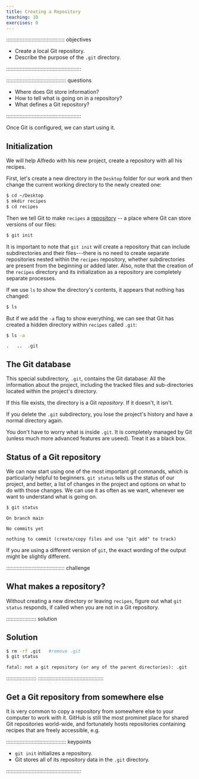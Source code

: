 ```yaml
---
title: Creating a Repository
teaching: 10
exercises: 0
---
```


::::::::::::::::::::::::::::::::::::::: objectives

- Create a local Git repository.
- Describe the purpose of the `.git` directory.

::::::::::::::::::::::::::::::::::::::::::::::::::

:::::::::::::::::::::::::::::::::::::::: questions

- Where does Git store information?
- How to tell what is going on in a repository?
- What defines a Git repository?

::::::::::::::::::::::::::::::::::::::::::::::::::

Once Git is configured, we can start using it.

## Initialization

We will help Alfredo with his new project, create a repository with all his recipes.

First, let's create a new directory in the `Desktop` folder for our work and then change the current working directory to the newly created one:

```bash
$ cd ~/Desktop
$ mkdir recipes
$ cd recipes
```

Then we tell Git to make `recipes` a [repository](../learners/reference.md#repository) -- a place where Git can store versions of our files:

```bash
$ git init
```

It is important to note that `git init` will create a repository that
can include subdirectories and their files---there is no need to create
separate repositories nested within the `recipes` repository, whether
subdirectories are present from the beginning or added later. Also, note
that the creation of the `recipes` directory and its initialization as a
repository are completely separate processes.

If we use `ls` to show the directory's contents,
it appears that nothing has changed:

```bash
$ ls
```

But if we add the `-a` flag to show everything,
we can see that Git has created a hidden directory within `recipes` called `.git`:

```bash
$ ls -a
```

```output
.	..	.git
```
## The Git database

This special subdirectory, `.git`, contains the Git database: All the information about the project, including the tracked files and sub-directories located within the project's directory.

If this file exists, the directory is a Git *repository*. If it doesn't, it isn't.

If you delete the `.git` subdirectory, you lose the project's history and have a
normal directory again.

You don't have to worry what is inside `.git`. It is completely managed by Git (unless much more advanced features are useed). Treat it as a black box.

## Status of a Git repository

We can now start using one of the most important git commands, which is particularly helpful to beginners. `git status` tells us the status of our project, and better, a list of changes in the project and options on what to do with those changes. We can use it as often as we want, whenever we want to understand what is going on.

```bash
$ git status
```

```output
On branch main

No commits yet

nothing to commit (create/copy files and use "git add" to track)
```

If you are using a different version of `git`, the exact
wording of the output might be slightly different.

:::::::::::::::::::::::::::::::::::::::  challenge

## What makes a repository?

Without creating a new directory or leaving `recipes`, figure out what `git status` responds, if called when you are not in a Git repository.

:::::::::::::::::::: solution
## Solution

~~~bash
$ rm -rf .git   #remove .git
$ git status
~~~
~~~output
fatal: not a git repository (or any of the parent directories): .git
~~~

::::::::::::::::::::
::::::::::::::::::::::::::::::::::::::::::::

## Get a Git repository from somewhere else

It is very common to copy a repository from somewhere else to your computer to work with it. GitHub is still the most prominet place for shared Git repositories world-wide, and fortunately hosts repositories containing recipes that are freely accessible, e.g.


:::::::::::::::::::::::::::::::::::::::: keypoints

- `git init` initializes a repository.
- Git stores all of its repository data in the `.git` directory.

::::::::::::::::::::::::::::::::::::::::::::::::::

